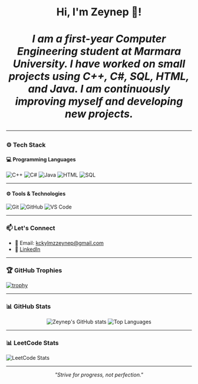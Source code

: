 <h1 align="center"> Hi, I'm Zeynep 👋!<h1>
<p align="center">
<i> I am a first-year Computer Engineering student at Marmara University. I have worked on small projects using C++, C#, SQL, HTML, and Java. I am continuously improving myself and developing new projects.  </i>
</p>

---

### ⚙️ Tech Stack 

####  💻 Programming Languages 

![C++](https://img.shields.io/badge/C++-00599C?style=for-the-badge&logo=cplusplus&logoColor=white)
![C#](https://img.shields.io/badge/C%23-239120?style=for-the-badge&logo=c-sharp&logoColor=white)
![Java](https://img.shields.io/badge/Java-ED8B00?style=for-the-badge&logo=java&logoColor=white)
![HTML](https://img.shields.io/badge/HTML5-E34F26?style=for-the-badge&logo=html5&logoColor=white)
![SQL](https://img.shields.io/badge/SQL-336791?style=for-the-badge&logo=postgresql&logoColor=white)

---
#### ⚙️ Tools & Technologies 

![Git](https://img.shields.io/badge/Git-F05032?style=for-the-badge&logo=git&logoColor=white)
![GitHub](https://img.shields.io/badge/GitHub-181717?style=for-the-badge&logo=github&logoColor=white)
![VS Code](https://img.shields.io/badge/VS%20Code-007ACC?style=for-the-badge&logo=visual-studio-code&logoColor=white)

---

### 📫 Let's Connect

- 📧 Email: [kckylmzzeynep@gmail.com](mailto:kckylmzzeynep@gmail.com)
- 💼 [LinkedIn](https://www.linkedin.com/in/zeynep-kücükyılmaz-b3a0832b5)

---

### 🏆 GitHub Trophies

[![trophy](https://github-profile-trophy.vercel.app/?username=zeynep-kucukyilmaz&theme=onedark)](https://github.com/ryo-ma/github-profile-trophy)

---

### 📊 GitHub Stats

<p align="center">
  <img src="https://github-readme-stats.vercel.app/api?username=zeynep-kucukyilmaz&show_icons=true&theme=radical" alt="Zeynep's GitHub stats" />
  <img src="https://github-readme-stats.vercel.app/api/top-langs/?username=zeynep-kucukyilmaz&layout=compact&theme=radical" alt="Top Languages" />
</p>

---

### 📊 LeetCode Stats 

![LeetCode Stats](https://leetcard.jacoblin.cool/zeynep-kucukyilmaz?theme=dark&font=Roboto&ext=activity)

---

<p align="center">
  <em>"Strive for progress, not perfection."</em>
</p>
